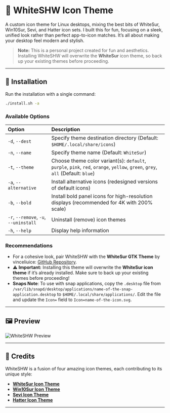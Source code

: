 # 🌟 WhiteSHW Icon Theme

A custom icon theme for Linux desktops, mixing the best bits of WhiteSur, Win10Sur, Sevi, and Hatter icon sets. I built this for fun, focusing on a sleek, unified look rather than perfect app-to-icon matches. It’s all about making your desktop feel modern and stylish.

> **Note:** This is a personal project created for fun and aesthetics. Installing WhiteSHW will overwrite the **WhiteSur** icon theme, so back up your existing themes before proceeding.

---


## 🚀 Installation

Run the installation with a single command:

```bash
./install.sh -a
```

### Available Options

| Option                        | Description                                                                                           |
| :---------------------------- | :---------------------------------------------------------------------------------------------------- |
| `-d`, `--dest`                | Specify theme destination directory (Default: `$HOME/.local/share/icons`)                             |
| `-n`, `--name`                | Specify theme name (Default: `WhiteSur`)                                                              |
| `-t`, `--theme`               | Choose theme color variant(s): `default`, `purple`, `pink`, `red`, `orange`, `yellow`, `green`, `grey`, `all` (Default: `blue`) |
| `-a`, `--alternative`         | Install alternative icons (redesigned versions of default icons)                                      |
| `-b`, `--bold`                | Install bold panel icons for high-resolution displays (recommended for 4K with 200% scale)            |
| `-r`, `--remove`, `-u`, `--uninstall` | Uninstall (remove) icon themes                                                                |
| `-h`, `--help`                | Display help information                                                                             |

### Recommendations

- For a cohesive look, pair WhiteSHW with the **WhiteSur GTK Theme** by vinceliuice: [GitHub Repository](https://github.com/vinceliuice/WhiteSur-gtk-theme).
- ⚠️ **Important:** Installing this theme will overwrite the **WhiteSur icon theme** if it’s already installed. Make sure to back up your existing themes before proceeding!
- **Snaps Note**: To use with snap applications, copy the `.desktop` file from `/var/lib/snapd/desktop/applications/name-of-the-snap-application.desktop` to `$HOME/.local/share/applications/`. Edit the file and update the `Icon=` field to `Icon=name-of-the-icon.svg`.

---

## 🖼️ Preview

![WhiteSHW Preview](https://github.com/user-attachments/assets/657034d8-f9cb-4dd7-afc3-7f161299e112)

---

## 🙌 Credits

WhiteSHW is a fusion of four amazing icon themes, each contributing to its unique style:

- **[WhiteSur Icon Theme](https://github.com/vinceliuice/WhiteSur-icon-theme)**
- **[Win10Sur Icon Theme](https://github.com/yeyushengfan258/Win10Sur-icon-theme)**
- **[Sevi Icon Theme](https://github.com/TaylanTatli/Sevi)**
- **[Hatter Icon Theme](https://github.com/Mibea/Hatter)**

---
